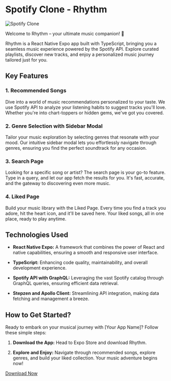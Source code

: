 # Spotify Clone - Rhythm

![Spotify Clone](https://res.cloudinary.com/dnp36kqdc/image/upload/v1699817776/CDN%20for%20portfolio/Spotify-Clone_zawzvq.png)

Welcome to Rhythm – your ultimate music companion! 🎵

Rhythm is a React Native Expo app built with TypeScript, bringing you a seamless music experience powered by the Spotify API. Explore curated playlists, discover new tracks, and enjoy a personalized music journey tailored just for you.

## Key Features

### 1. Recommended Songs

Dive into a world of music recommendations personalized to your taste. We use Spotify API to analyze your listening habits to suggest tracks you'll love. Whether you're into chart-toppers or hidden gems, we've got you covered.

### 2. Genre Selection with Sidebar Modal

Tailor your music exploration by selecting genres that resonate with your mood. Our intuitive sidebar modal lets you effortlessly navigate through genres, ensuring you find the perfect soundtrack for any occasion.

### 3. Search Page

Looking for a specific song or artist? The search page is your go-to feature. Type in a query, and let our app fetch the results for you. It's fast, accurate, and the gateway to discovering even more music.

### 4. Liked Page

Build your music library with the Liked Page. Every time you find a track you adore, hit the heart icon, and it'll be saved here. Your liked songs, all in one place, ready to play anytime.

## Technologies Used

- **React Native Expo:** A framework that combines the power of React and native capabilities, ensuring a smooth and responsive user interface.

- **TypeScript:** Enhancing code quality, maintainability, and overall development experience.

- **Spotify API with GraphQL:** Leveraging the vast Spotify catalog through GraphQL queries, ensuring efficient data retrieval.

- **Stepzen and Apollo Client:** Streamlining API integration, making data fetching and management a breeze.

## How to Get Started?

Ready to embark on your musical journey with [Your App Name]? Follow these simple steps:

1. **Download the App:** Head to Expo Store and download Rhythm.

2. **Explore and Enjoy:** Navigate through recommended songs, explore genres, and build your liked collection. Your music adventure begins now!

[Download Now](https://expo.dev/@rishabh1s/rhythm-reactor)
